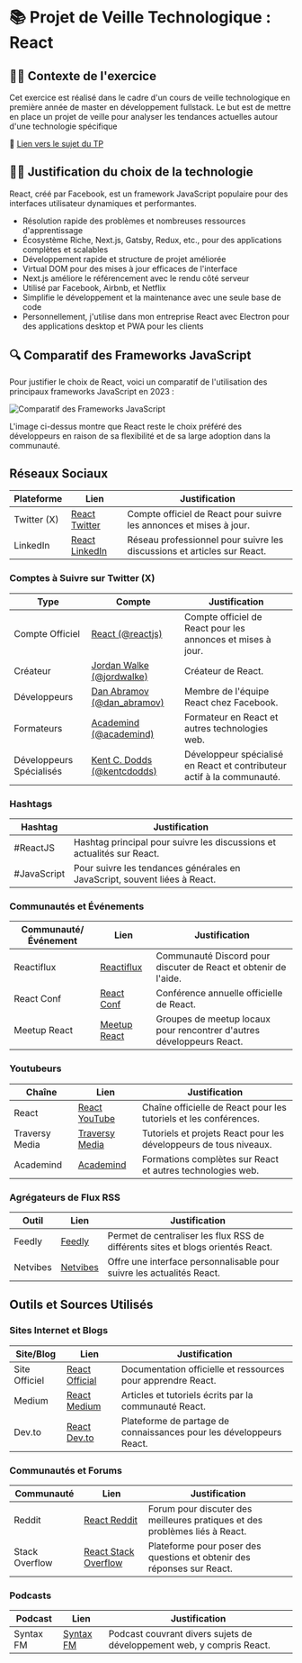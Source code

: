 # 📚 Projet de Veille Technologique : **React**

## 👨‍💻 Contexte de l'exercice

Cet exercice est réalisé dans le cadre d'un cours de veille technologique en première année de master en développement fullstack. Le but est de mettre en place un projet de veille pour analyser les tendances actuelles autour d'une technologie spécifique

🔗 [Lien vers le sujet du TP](https://github.com/kevinniel/M1-MDS-2425-Veille)

## 👨‍💻 Justification du choix de la technologie

React, créé par Facebook, est un framework JavaScript populaire pour des interfaces utilisateur dynamiques et performantes.

- Résolution rapide des problèmes et nombreuses ressources d'apprentissage
- Écosystème Riche, Next.js, Gatsby, Redux, etc., pour des applications complètes et scalables
- Développement rapide et structure de projet améliorée
- Virtual DOM pour des mises à jour efficaces de l'interface
- Next.js améliore le référencement avec le rendu côté serveur
- Utilisé par Facebook, Airbnb, et Netflix
- Simplifie le développement et la maintenance avec une seule base de code
- Personnellement, j'utilise dans mon entreprise React avec Electron pour des applications desktop et PWA pour les clients

## 🔍 Comparatif des Frameworks JavaScript

Pour justifier le choix de React, voici un comparatif de l'utilisation des principaux frameworks JavaScript en 2023 :

![Comparatif des Frameworks JavaScript](./img/comparatif_framework.png)

L'image ci-dessus montre que React reste le choix préféré des développeurs en raison de sa flexibilité et de sa large adoption dans la communauté.

## Réseaux Sociaux

| Plateforme  | Lien                                                      | Justification                                                           |
| ----------- | --------------------------------------------------------- | ----------------------------------------------------------------------- |
| Twitter (X) | [React Twitter](https://twitter.com/reactjs)              | Compte officiel de React pour suivre les annonces et mises à jour.      |
| LinkedIn    | [React LinkedIn](https://www.linkedin.com/company/react/) | Réseau professionnel pour suivre les discussions et articles sur React. |

### Comptes à Suivre sur Twitter (X)

| Type                     | Compte                                                        | Justification                                                          |
| ------------------------ | ------------------------------------------------------------- | ---------------------------------------------------------------------- |
| Compte Officiel          | [React (@reactjs)](https://twitter.com/reactjs)               | Compte officiel de React pour les annonces et mises à jour.            |
| Créateur                 | [Jordan Walke (@jordwalke)](https://twitter.com/jordwalke)    | Créateur de React.                                                     |
| Développeurs             | [Dan Abramov (@dan_abramov)](https://twitter.com/dan_abramov) | Membre de l'équipe React chez Facebook.                                |
| Formateurs               | [Academind (@academind)](https://twitter.com/academind)       | Formateur en React et autres technologies web.                         |
| Développeurs Spécialisés | [Kent C. Dodds (@kentcdodds)](https://twitter.com/kentcdodds) | Développeur spécialisé en React et contributeur actif à la communauté. |

### Hashtags

| Hashtag     | Justification                                                             |
| ----------- | ------------------------------------------------------------------------- |
| #ReactJS    | Hashtag principal pour suivre les discussions et actualités sur React.    |
| #JavaScript | Pour suivre les tendances générales en JavaScript, souvent liées à React. |

### Communautés et Événements

| Communauté/Événement | Lien                                                 | Justification                                                         |
| -------------------- | ---------------------------------------------------- | --------------------------------------------------------------------- |
| Reactiflux           | [Reactiflux](https://www.reactiflux.com/)            | Communauté Discord pour discuter de React et obtenir de l'aide.       |
| React Conf           | [React Conf](https://conf.reactjs.org/)              | Conférence annuelle officielle de React.                              |
| Meetup React         | [Meetup React](https://www.meetup.com/topics/react/) | Groupes de meetup locaux pour rencontrer d'autres développeurs React. |

### Youtubeurs

| Chaîne         | Lien                                                     | Justification                                                     |
| -------------- | -------------------------------------------------------- | ----------------------------------------------------------------- |
| React          | [React YouTube](https://www.youtube.com/@React)          | Chaîne officielle de React pour les tutoriels et les conférences. |
| Traversy Media | [Traversy Media](https://www.youtube.com/@TraversyMedia) | Tutoriels et projets React pour les développeurs de tous niveaux. |
| Academind      | [Academind](https://www.youtube.com/@academind)          | Formations complètes sur React et autres technologies web.        |

### Agrégateurs de Flux RSS

| Outil    | Lien                                 | Justification                                                                   |
| -------- | ------------------------------------ | ------------------------------------------------------------------------------- |
| Feedly   | [Feedly](https://feedly.com)         | Permet de centraliser les flux RSS de différents sites et blogs orientés React. |
| Netvibes | [Netvibes](https://www.netvibes.com) | Offre une interface personnalisable pour suivre les actualités React.           |

## Outils et Sources Utilisés

### Sites Internet et Blogs

| Site/Blog     | Lien                                           | Justification                                                       |
| ------------- | ---------------------------------------------- | ------------------------------------------------------------------- |
| Site Officiel | [React Official](https://reactjs.org)          | Documentation officielle et ressources pour apprendre React.        |
| Medium        | [React Medium](https://medium.com/tag/reactjs) | Articles et tutoriels écrits par la communauté React.               |
| Dev.to        | [React Dev.to](https://dev.to/t/react)         | Plateforme de partage de connaissances pour les développeurs React. |

### Communautés et Forums

| Communauté     | Lien                                                                       | Justification                                                               |
| -------------- | -------------------------------------------------------------------------- | --------------------------------------------------------------------------- |
| Reddit         | [React Reddit](https://www.reddit.com/r/reactjs/)                          | Forum pour discuter des meilleures pratiques et des problèmes liés à React. |
| Stack Overflow | [React Stack Overflow](https://stackoverflow.com/questions/tagged/reactjs) | Plateforme pour poser des questions et obtenir des réponses sur React.      |

### Podcasts

| Podcast   | Lien                            | Justification                                                         |
| --------- | ------------------------------- | --------------------------------------------------------------------- |
| Syntax FM | [Syntax FM](https://syntax.fm/) | Podcast couvrant divers sujets de développement web, y compris React. |

